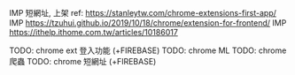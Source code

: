 IMP 短網址, 上架 ref: https://stanleytw.com/chrome-extensions-first-app/
IMP https://tzuhui.github.io/2019/10/18/chrome/extension-for-frontend/
IMP https://ithelp.ithome.com.tw/articles/10186017

TODO: chrome ext 登入功能 (+FIREBASE)
TODO: chrome ML
TODO: chrome 爬蟲
TODO: chrome 短網址 (+FIREBASE)

